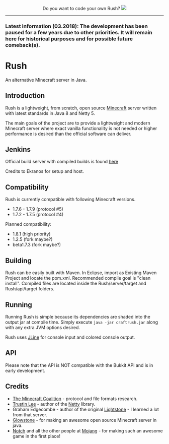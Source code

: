 <p align="center">
  Do you want to code your own Rush?
  <a href="https://mineacademy.org/gh-join">
    <img src="https://i.imgur.com/TgLAJUg.png" />
  </a>
</p>

---

### Latest information (03.2018): The development has been paused for a few years due to other priorities. It will remain here for historical purposes and for possible future comeback(s).

Rush
====

An alternative Minecraft server in Java.

Introduction
------------

Rush is a lightweight, from scratch, open source
[Minecraft](http://minecraft.net) server written with latest standards in Java 8 and Netty 5.

The main goals of the project are to provide a lightweight and modern Minecraft server 
where exact vanilla functionality is not needed or higher performance is 
desired than the official software can deliver.

Jenkins
-------

Official build server with compiled builds is found [here](https://ci.ekranos.me/job/Rush/)

Credits to Ekranos for setup and host.

Compatibility
-------------

Rush is currently compatible with following Minecraft versions.
* 1.7.6 - 1.7.9 (protocol #5)
* 1.7.2 - 1.7.5 (protocol #4)

Planned compatibility:
* 1.8.1 (high priority)
* 1.2.5 (fork maybe?)
* beta1.7.3 (fork maybe?)

Building
--------

Rush can be easily built with Maven.
In Eclipse, import as Existing Maven Project and locate the pom.xml.
Recommended compile goal is "clean install".
Compiled files are located inside the Rush/server/target and Rush/api/target folders.


Running
-------

Running Rush is simple because its dependencies are shaded into the output
jar at compile time. Simply execute `java -jar craftrush.jar` along with any
extra JVM options desired.

Rush uses [JLine](http://jline.sf.net) for console input and colored
console output. 

API
---

Please note that the API is NOT compatible with the Bukkit API and is in early development.


Credits
-------

 * [The Minecraft Coalition](http://wiki.vg/wiki) - protocol and file formats
   research.
 * [Trustin Lee](http://gleamynode.net) - author of the
   [Netty](http://jboss.org/netty) library.
 * Graham Edgecombe - author of the original
   [Lightstone](https://github.com/grahamedgecombe/lightstone) - I learned a lot from that server.
 * [Glowstone](https://github.com/SpaceManiac/Glowstone) - for making an awesome open source Minecraft server in java.
 * [Notch](http://mojang.com/notch) and all the other people at
   [Mojang](http://mojang.com) - for making such an awesome game in the first
   place!
